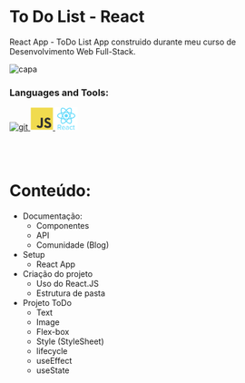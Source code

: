 # To Do List - React
 React App - ToDo List App construido durante meu curso de Desenvolvimento Web Full-Stack.
 

![capa](https://user-images.githubusercontent.com/63620832/187092145-bf9c50c7-6bbb-4aed-aab0-04fdbc345d01.jpg)


<h3 align="left">Languages and Tools:</h3>
<p align="left"> <a href="https://git-scm.com/" target="_blank" rel="noreferrer"> <img src="https://www.vectorlogo.zone/logos/git-scm/git-scm-icon.svg" alt="git" width="40" height="40"/> </a> <a href="https://developer.mozilla.org/en-US/docs/Web/JavaScript" target="_blank" rel="noreferrer"> <img src="https://raw.githubusercontent.com/devicons/devicon/master/icons/javascript/javascript-original.svg" alt="javascript" width="40" height="40"/> </a> <a href="https://reactjs.org/" target="_blank" rel="noreferrer"> <img src="https://raw.githubusercontent.com/devicons/devicon/master/icons/react/react-original-wordmark.svg" alt="react" width="40" height="40"/> </a> </p>
<br><br>

# Conteúdo:
- Documentação:
  - Componentes
  - API
  - Comunidade (Blog)
- Setup
  - React App
- Criação do projeto
  - Uso do React.JS
  - Estrutura de pasta
- Projeto ToDo
  - Text
  - Image
  - Flex-box
  - Style (StyleSheet)
  - lifecycle
  - useEffect
  - useState
